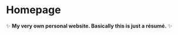 # Homepage
:sparkles: **My very own personal website. Basically this is just a résumé.** :sparkles:
